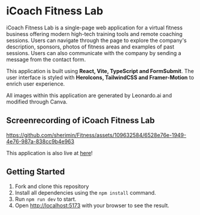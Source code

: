 # iCoach Fitness Lab

iCoach Fitness Lab is a single-page web application for a virtual fitness business offering modern high-tech training tools and remote coaching sessions. Users can navigate through the page to explore the company's description, sponsors, photos of fitness areas and examples of past sessions. Users can also communicate with the company by sending a message from the contact form.

This application is built using **React, Vite, TypeScript and FormSubmit**. The user interface is styled with **HeroIcons, TailwindCSS and Framer-Motion** to enrich user experience. 

All images within this application are generated by Leonardo.ai and modified through Canva.

## Screenrecording of iCoach Fitness Lab

https://github.com/sherimin/Fitness/assets/109632584/6528e76e-1949-4e76-987a-838cc9b4e963


This application is also live at [here](https://fitness-sherimin.vercel.app)!


## Getting Started


1. Fork and clone this repository
2. Install all dependencies using the `npm install` command.
3. Run `npm run dev` to start.
4. Open [http://localhost:5173](http://localhost:5173) with your browser to see the result.
